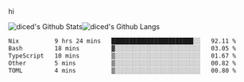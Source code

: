 hi

<img align="center" style="padding:0" src="https://github-readme-stats-diced.vercel.app/api?username=diced&show_icons=true&count_private=true&include_all_commits=true&hide=contribs&hide_border=true&hide_title=true&hide_border=true&theme=transparent" alt="diced's Github Stats"><img align="center" style="padding:0" src="https://github-readme-stats-diced.vercel.app/api/top-langs/?username=diced&layout=compact&hide_border=true&theme=transparent" alt="diced's Github Langs">

<!--START_SECTION:waka-->

```txt
Nix          9 hrs 24 mins   ███████████████████████░░   92.11 %
Bash         18 mins         ▓░░░░░░░░░░░░░░░░░░░░░░░░   03.05 %
TypeScript   10 mins         ▒░░░░░░░░░░░░░░░░░░░░░░░░   01.67 %
Other        5 mins          ▒░░░░░░░░░░░░░░░░░░░░░░░░   00.82 %
TOML         4 mins          ▒░░░░░░░░░░░░░░░░░░░░░░░░   00.80 %
```

<!--END_SECTION:waka-->
